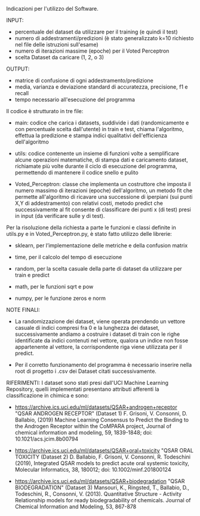 Indicazioni per l'utilizzo del Software.

INPUT:
- percentuale del dataset da utilizzare per il training (e quindi il test) 
- numero di addestramenti/predizioni (è stato generalizzato k=10 richiesto nel file delle istruzioni sull'esame) 
- numero di iterazioni massime (epoche) per il Voted Perceptron 
- scelta Dataset da caricare (1, 2, o 3)

OUTPUT: 
- matrice di confusione di ogni addestramento/predizione 
- media, varianza e deviazione standard di accuratezza, precisione, f1 e recall 
- tempo necessario all'esecuzione del programma

Il codice è strutturato in tre file:

- main: codice che carica i datasets, suddivide i dati (randomicamente e con percentuale scelta dall'utente) in train e test, chiama l'algoritmo, effettua la predizione e stampa indici qualitativi dell'efficienza dell'algoritmo

- utils: codice contenente un insieme di funzioni volte a semplificare alcune operazioni matematiche, di stampa dati e caricamento dataset, richiamate più volte durante il ciclo di esecuzione del programma, permettendo di mantenere il codice snello e pulito

- Voted_Perceptron: classe che implementa un costruttore che imposta il numero massimo di iterazioni (epoche) dell'algoritmo, un metodo fit che permette all'algoritmo di ricavare una successione di iperpiani (sui punti X,Y di addestramento) con relativi costi, metodo predict che successivamente al fit consente di classificare dei punti x (di test) presi in input (da verificare sulle y di test).

Per la risoluzione della richiesta a parte le funzioni e classi definite in utils.py e in Voted_Perceptron.py, è stato fatto utilizzo delle librerie:

- sklearn, per l’implementazione delle metriche e della confusion matrix

- time, per il calcolo del tempo di esecuzione

- random, per la scelta casuale della parte di dataset da utilizzare per train e predict

- math, per le funzioni sqrt e pow

- numpy, per le funzione zeros e norm

NOTE FINALI:

- La randomizzazione dei dataset, viene operata prendendo un vettore casuale di indici compresi fra 0 e la lunghezza dei dataset, successivamente andiamo a costruire i dataset di train con le righe identificate da indici contenuti nel vettore, qualora un indice non fosse appartenente al vettore, la corrispondente riga viene utilizzata per il predict.

- Per il corretto funzionamento del programma è necessario inserire nella root di progetto i .csv dei Dataset citati successivamente.

RIFERIMENTI: I dataset sono stati presi dall'UCI Machine Learning Repository, quelli implementati presentano attributi afferenti la classificazione in chimica e sono:

- https://archive.ics.uci.edu/ml/datasets/QSAR+androgen+receptor 
"QSAR ANDROGEN RECEPTOR" (Dataset 1) F. Grisoni, V. Consonni, D. Ballabio, (2019) Machine Learning Consensus to Predict the Binding to the Androgen Receptor within the CoMPARA project, Journal of chemical information and modeling, 59, 1839-1848; doi: 10.1021/acs.jcim.8b00794

- https://archive.ics.uci.edu/ml/datasets/QSAR+oral+toxicity 
"QSAR ORAL TOXICITY (Dataset 2) D. Ballabio, F. Grisoni, V. Consonni, R. Todeschini (2019), Integrated QSAR models to predict acute oral systemic toxicity, Molecular Informatics, 38, 180012; doi: 10.1002/minf.201800124

- https://archive.ics.uci.edu/ml/datasets/QSAR+biodegradation 
"QSAR BIODEGRADATION" (Dataset 3) Mansouri, K., Ringsted, T., Ballabio, D., Todeschini, R., Consonni, V. (2013). Quantitative Structure - Activity Relationship models for ready biodegradability of chemicals. Journal of Chemical Information and Modeling, 53, 867-878
